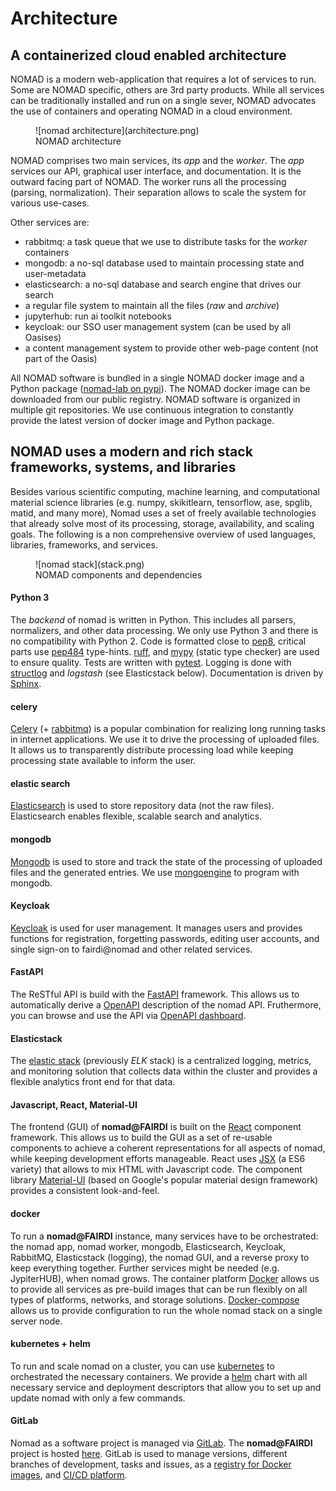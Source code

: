 # Architecture

## A containerized cloud enabled architecture

NOMAD is a modern web-application that requires a lot of services to run. Some are
NOMAD specific, others are 3rd party products. While all services can be traditionally
installed and run on a single sever, NOMAD advocates the use of containers and operating
NOMAD in a cloud environment.

<figure markdown>
  ![nomad architecture](architecture.png)
  <figcaption>NOMAD architecture</figcaption>
</figure>

NOMAD comprises two main services, its *app* and the *worker*. The *app* services
our API, graphical user interface, and documentation. It is the outward facing part of
NOMAD. The worker runs all the processing (parsing, normalization). Their separation allows
to scale the system for various use-cases.

Other services are:

- rabbitmq: a task queue that we use to distribute tasks for the *worker* containers
- mongodb: a no-sql database used to maintain processing state and user-metadata
- elasticsearch: a no-sql database and search engine that drives our search
- a regular file system to maintain all the files (*raw* and *archive*)
- jupyterhub: run ai toolkit notebooks
- keycloak: our SSO user management system (can be used by all Oasises)
- a content management system to provide other web-page content (not part of the Oasis)

All NOMAD software is bundled in a single NOMAD docker image and a Python package
([nomad-lab on pypi](https://pypi.org/project/nomad-lab/)). The NOMAD docker
image can be downloaded from our public registry.
NOMAD software is organized in multiple git repositories. We use continuous integration
to constantly provide the latest version of docker image and Python package.

## NOMAD uses a modern and rich stack frameworks, systems, and libraries

Besides various scientific computing, machine learning, and computational material
science libraries (e.g. numpy, skikitlearn, tensorflow, ase, spglib, matid, and many more),
Nomad uses a set of freely available technologies that already solve most
of its processing, storage, availability, and scaling goals. The following is a non
comprehensive overview of used languages, libraries, frameworks, and services.

<figure markdown>
  ![nomad stack](stack.png)
  <figcaption>NOMAD components and dependencies</figcaption>
</figure>

#### Python 3

The *backend* of nomad is written in Python. This includes all parsers, normalizers,
and other data processing. We only use Python 3 and there is no compatibility with
Python 2. Code is formatted close to [pep8](https://www.python.org/dev/peps/pep-0008/),
critical parts use [pep484](https://www.python.org/dev/peps/pep-0484/) type-hints.
[ruff](https://docs.astral.sh/ruff), and
[mypy](http://mypy-lang.org/) (static type checker) are used to ensure quality.
Tests are written with [pytest](https://docs.pytest.org/en/latest/contents.html).
Logging is done with [structlog](https://www.structlog.org/en/stable/) and *logstash* (see
Elasticstack below). Documentation is driven by [Sphinx](http://www.sphinx-doc.org/en/master/).


#### celery

[Celery](http://celeryproject.org) (+ [rabbitmq](https://www.rabbitmq.com/))
is a popular combination for realizing long running tasks in internet applications.
We use it to drive the processing of uploaded files.
It allows us to transparently distribute processing load while keeping processing state
available to inform the user.


#### elastic search

[Elasticsearch](https://www.elastic.co/webinars/getting-started-elasticsearch)
is used to store repository data (not the raw files).
Elasticsearch enables flexible, scalable search and analytics.


#### mongodb

[Mongodb](https://docs.mongodb.com/) is used to store and track the state of the
processing of uploaded files and the generated entries. We use
[mongoengine](http://docs.mongoengine.org/) to program with mongodb.


#### Keycloak

[Keycloak](https://www.keycloak.org/) is used for user management. It manages users and
provides functions for registration, forgetting passwords, editing user accounts, and single
sign-on to fairdi@nomad and other related services.


#### FastAPI

The ReSTful API is build with the [FastAPI](https://fastapi.tiangolo.com/)
framework. This allows us to automatically derive a [OpenAPI](https://swagger.io/specification/) description
of the nomad API.
Fruthermore, you can browse and use the API via [OpenAPI dashboard](https://swagger.io/tools/swagger-ui/).


#### Elasticstack

The [elastic stack](https://www.elastic.co/guide/index.html)
(previously *ELK* stack) is a centralized logging, metrics, and monitoring
solution that collects data within the cluster and provides a flexible analytics front end
for that data.


#### Javascript, React, Material-UI

The frontend (GUI) of **nomad@FAIRDI** is built on the
[React](https://reactjs.org/docs/getting-started.html) component framework.
This allows us to build the GUI as a set of re-usable components to
achieve a coherent representations for all aspects of nomad, while keeping development
efforts manageable. React uses [JSX](https://reactjs.org/docs/introducing-jsx.html)
(a ES6 variety) that allows to mix HTML with Javascript code.
The component library [Material-UI](https://material-ui.com/)
(based on Google's popular material design framework) provides a consistent look-and-feel.


#### docker

To run a **nomad@FAIRDI** instance, many services have to be orchestrated:
the nomad app, nomad worker, mongodb, Elasticsearch, Keycloak, RabbitMQ,
Elasticstack (logging), the nomad GUI, and a reverse proxy to keep everything together.
Further services might be needed (e.g. JypiterHUB), when nomad grows.
The container platform [Docker](https://docs.docker.com/) allows us to provide all services
as pre-build images that can be run flexibly on all types of platforms, networks,
and storage solutions. [Docker-compose](https://docs.docker.com/compose/) allows us to
provide configuration to run the whole nomad stack on a single server node.


#### kubernetes + helm

To run and scale nomad on a cluster, you can use [kubernetes](https://kubernetes.io/docs/home/)
to orchestrated the  necessary containers. We provide a [helm](https://docs.helm.sh/)
chart with all necessary service and deployment descriptors that allow you to set up and
update nomad with only a few commands.


#### GitLab

Nomad as a software project is managed via [GitLab](https://docs.gitlab.com/).
The **nomad@FAIRDI** project is hosted [here](https://gitlab.mpcdf.mpg.de/nomad-lab/nomad-FAIR).
GitLab is used to manage versions, different branches of development, tasks and issues,
as a [registry for Docker images](https://docs.gitlab.com/ee/user/packages/container_registry/index.html),
and [CI/CD platform](https://docs.gitlab.com/ee/ci/).
